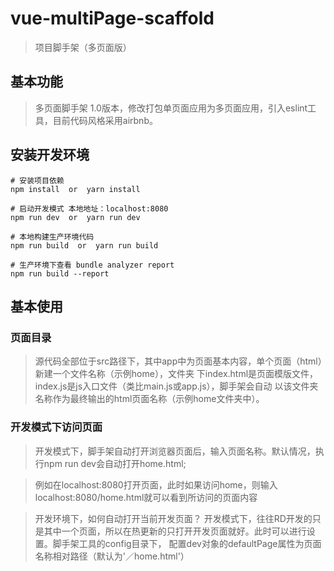 # vue-multiPage-scaffold

> 项目脚手架（多页面版）

## 基本功能
> 多页面脚手架  1.0版本，修改打包单页面应用为多页面应用，引入eslint工具，目前代码风格采用airbnb。

## 安装开发环境

```
# 安装项目依赖
npm install  or  yarn install

# 启动开发模式 本地地址：localhost:8080
npm run dev  or  yarn run dev

# 本地构建生产环境代码
npm run build  or  yarn run build

# 生产环境下查看 bundle analyzer report
npm run build --report
```

## 基本使用
### 页面目录
> 源代码全部位于src路径下，其中app中为页面基本内容，单个页面（html）新建一个文件名称（示例home），文件夹
下index.html是页面模版文件，index.js是js入口文件（类比main.js或app.js），脚手架会自动
以该文件夹名称作为最终输出的html页面名称（示例home文件夹中）。

### 开发模式下访问页面
> 开发模式下，脚手架自动打开浏览器页面后，输入页面名称。默认情况，执行npm run dev会自动打开home.html;

> 例如在localhost:8080打开页面，此时如果访问home，则输入localhost:8080/home.html就可以看到所访问的页面内容

> 开发环境下，如何自动打开当前开发页面？
> 开发模式下，往往RD开发的只是其中一个页面，所以在热更新的只打开开发页面就好。此时可以进行设置。脚手架工具的config目录下，
配置dev对象的defaultPage属性为页面名称相对路径（默认为'／home.html'）




